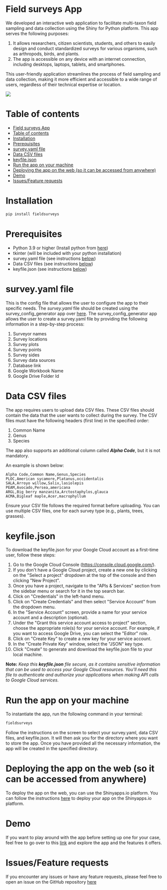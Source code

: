 # Field surveys App

We developed an interactive web application to facilitate multi-taxon field sampling and data collection using the Shiny for Python platform. This app serves the following purposes:

1. It allows researchers, citizen scientists, students, and others to easily design and conduct standardized surveys for various organisms, such as arthropods, birds, and plants.
2. The app is accessible on any device with an internet connection, including desktops, laptops, tablets, and smartphones.

This user-friendly application streamlines the process of field sampling and data collection, making it more efficient and accessible to a wide range of users, regardless of their technical expertise or location.

![](app_demo.gif)

# Table of contents
- [Field surveys App](#field-surveys-app)
- [Table of contents](#table-of-contents)
- [Installation](#installation)
- [Prerequisites](#prerequisites)
- [survey.yaml file](#surveyyaml-file)
- [Data CSV files](#data-csv-files)
- [keyfile.json](#keyfilejson)
- [Run the app on your machine](#run-the-app-on-your-machine)
- [Deploying the app on the web (so it can be accessed from anywhere)](#deploying-the-app-on-the-web-so-it-can-be-accessed-from-anywhere)
- [Demo](#demo)
- [Issues/Feature requests](#issuesfeature-requests)


# Installation
```bash
pip install fieldsurveys
```

# Prerequisites
- Python 3.9 or higher (Install python from [here](https://www.python.org/downloads/))
- tkinter (will be included with your python installation)
- survey.yaml file (see instructions [below](#surveyyaml-file))
- Data CSV files (see instructions [below](#data-csv-files))
- keyfile.json (see instructions [below](#keyfilejson))

# survey.yaml file
This is the config file that allows the user to configure the app to their specific needs. The *survey.yaml* file should be created using the survey_config_generator app over [here](https://nafcillincat.shinyapps.io/survey_config_generator/). The survey_config_generator app allows the user to create a survey.yaml file by providing the following information in a step-by-step process:
1. Surveyor names
2. Survey locations
3. Survey plots
4. Survey points
5. Survey sides
6. Survey data sources
7. Database link
8. Google Workbook Name
9. Google Drive Folder Id

# Data CSV files
The app requires users to upload data CSV files. These CSV files should contain the data that the user wants to collect during the survey. The CSV files must have the following headers (first line) in the specified order:

1. Common Name
2. Genus
3. Species

The app also supports an additional column called ***Alpha Code***, but it is not mandatory.

An example is shown below:
```csv
Alpha Code,Common Name,Genus,Species
PLOC,American sycamore,Platanus,occidentalis
SALA,Arroyo willow,Salix,lasiolepis
PEAM,Avocado,Persea,americana
ARGL,Big berry manzanita,Arctostaphylos,glauca
ACMA,Bigleaf maple,Acer,macrophyllum
```

Ensure your CSV file follows the required format before uploading. You can use multiple CSV files, one for each survey type (e.g., plants, trees, grasses).

# keyfile.json

To download the keyfile.json for your Google Cloud account as a first-time user, follow these steps:
1. Go to the Google Cloud Console (https://console.cloud.google.com/).
1. If you don't have a Google Cloud project, create a new one by clicking on the "Select a project" dropdown at the top of the console and then clicking "New Project".
1. Once you have a project, navigate to the "APIs & Services" section from the sidebar menu or search for it in the top search bar.
1. Click on "Credentials" in the left-hand menu.
1. Click on "Create Credentials" and then select "Service Account" from the dropdown menu.
1. In the "Service Account" screen, provide a name for your service account and a description (optional).
1. Under the "Grant this service account access to project" section, choose the appropriate role(s) for your service account. For example, if you want to access Google Drive, you can select the "Editor" role.
1. Click on "Create Key" to create a new key for your service account.
1. In the "Create Private Key" window, select the "JSON" key type.
1. Click "Create" to generate and download the keyfile.json file to your local machine.
   
**Note:** *Keep this **keyfile.json** file secure, as it contains sensitive information that can be used to access your Google Cloud resources. You'll need this file to authenticate and authorize your applications when making API calls to Google Cloud services.*



# Run the app on your machine


To instantiate the app, run the following command in your terminal:

```bash
fieldsurveys
```

Follow the instructions on the screen to select your survey.yaml, data CSV files, and keyfile.json. It will then ask you for the directory where you want to store the app. Once you have provided all the necessary information, the app will be created in the specified directory.

# Deploying the app on the web (so it can be accessed from anywhere)

To deploy the app on the web, you can use the Shinyapps.io platform. You can follow the instructions [here](https://docs.posit.co/shinyapps.io/getting-started.html#working-with-shiny-for-python) to deploy your app on the Shinyapps.io platform.

# Demo
If you want to play around with the app before setting up one for your case, feel free to go over to this [link](https://nafcillincat.shinyapps.io/demo_app) and explore the app and the features it offers.


# Issues/Feature requests
If you encounter any issues or have any feature requests, please feel free to open an issue on the GitHub repository [here](https://github.com/karangattu/fieldsurveys/issues)